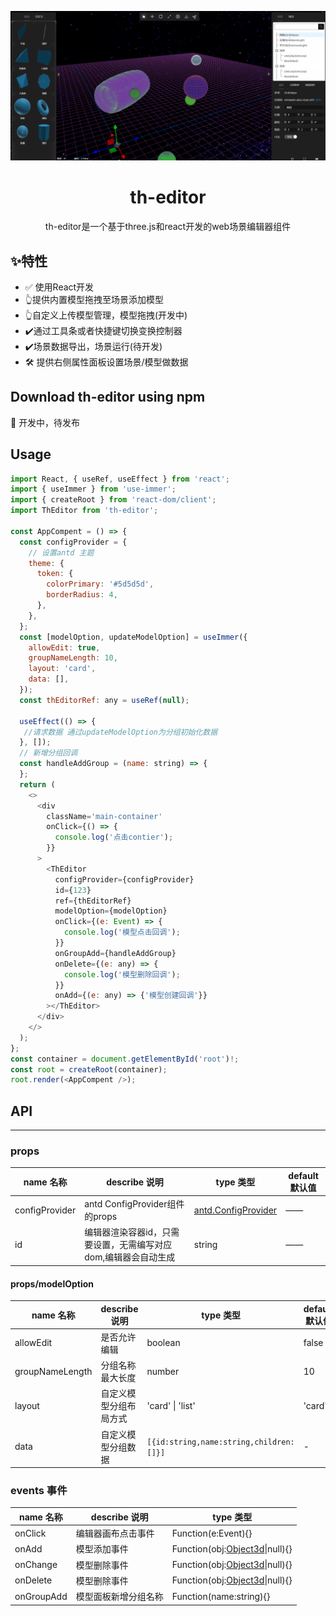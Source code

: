 [![Video](/docs/img/th-editor.png)](https://haokan.baidu.com/v?pd=wisenatural&vid=3000970618697972577)

<h1 align="center">th-editor</h1>
<p align="center">th-editor是一个基于three.js和react开发的web场景编辑器组件</p>

## ✨特性
* ✅ 使用React开发
* 👆提供内置模型拖拽至场景添加模型
* 👆自定义上传模型管理，模型拖拽(开发中)
* ✔️通过工具条或者快捷键切换变换控制器
* ✔️场景数据导出，场景运行(待开发)
* 🛠 提供右侧属性面板设置场景/模型做数据

## Download th-editor using npm
🚀 开发中，待发布
## Usage
``` javascript
import React, { useRef, useEffect } from 'react';
import { useImmer } from 'use-immer';
import { createRoot } from 'react-dom/client';
import ThEditor from 'th-editor';

const AppCompent = () => {
  const configProvider = {
    // 设置antd 主题
    theme: {
      token: {
        colorPrimary: '#5d5d5d',
        borderRadius: 4,
      },
    },
  };
  const [modelOption, updateModelOption] = useImmer({
    allowEdit: true,
    groupNameLength: 10,
    layout: 'card',
    data: [],
  });
  const thEditorRef: any = useRef(null);

  useEffect(() => {
   //请求数据 通过updateModelOption为分组初始化数据
  }, []);
  // 新增分组回调
  const handleAddGroup = (name: string) => {
  };
  return (
    <>
      <div
        className='main-container'
        onClick={() => {
          console.log('点击contier');
        }}
      >
        <ThEditor
          configProvider={configProvider}
          id={123}
          ref={thEditorRef}
          modelOption={modelOption}
          onClick={(e: Event) => {
            console.log('模型点击回调');
          }}
          onGroupAdd={handleAddGroup}
          onDelete={(e: any) => {
            console.log('模型删除回调');
          }}
          onAdd={(e: any) => {'模型创建回调'}}
        ></ThEditor>
      </div>
    </>
  );
};
const container = document.getElementById('root')!;
const root = createRoot(container);
root.render(<AppCompent />);

```
## API
---
### props

|name 名称| describe 说明|type 类型| default 默认值| 
|--|--|--|--
|configProvider|antd ConfigProvider组件的props|[antd.ConfigProvider](https://ant-design.antgroup.com/components/config-provider-cn#api)|——
|id| 编辑器渲染容器id，只需要设置，无需编写对应dom,编辑器会自动生成|string|——

#### props/modelOption
|name 名称| describe 说明|type 类型| default 默认值| 
|--|--|--|--
|allowEdit|是否允许编辑|boolean|false
|groupNameLength|分组名称最大长度|number|10
|layout| 自定义模型分组布局方式|'card' \| 'list'|'card'
|data| 自定义模型分组数据|` [{id:string,name:string,children:[]}] `|-
### events 事件

|name 名称| describe 说明| type 类型
|--|--|--
|onClick|编辑器画布点击事件|Function(e:Event){}|
|onAdd|模型添加事件|Function(obj:[Object3d](https://threejs.org/docs/index.html?q=Object#api/zh/core/Object3D)\|null){}|
|onChange|模型删除事件|Function(obj:[Object3d](https://threejs.org/docs/index.html?q=Object#api/zh/core/Object3D)\|null){}|
|onDelete|模型删除事件|Function(obj:[Object3d](https://threejs.org/docs/index.html?q=Object#api/zh/core/Object3D)\|null){}|
|onGroupAdd|模型面板新增分组名称|Function(name:string){}|


